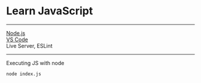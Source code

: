 # Learn JavaScript

---
[Node.js](https://nodejs.org/)  
[VS Code](https://code.visualstudio.com/)  
Live Server, ESLint

---

Executing JS with node
```cmd
node index.js
```
